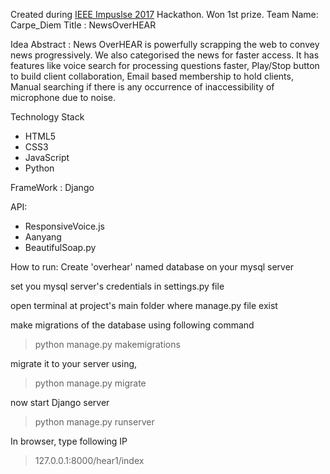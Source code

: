 Created during [IEEE Impuslse 2017](https://ieee-ldce-impulse.hackerearth.com/) Hackathon. Won 1st prize.
Team Name: Carpe_Diem
Title : NewsOverHEAR

Idea Abstract : News OverHEAR is powerfully scrapping the web to convey news progressively. We also categorised the news for faster access. It has features like voice search for processing questions faster, Play/Stop button to build client collaboration, Email based membership to hold clients, Manual searching if there is any occurrence of inaccessibility of microphone due to noise.

Technology Stack
- HTML5
- CSS3
- JavaScript
- Python

FrameWork : Django

API: 
- ResponsiveVoice.js 
- Aanyang 
- BeautifulSoap.py

How to run:
Create 'overhear' named database on your mysql server

set you mysql server's credentials in settings.py file

open terminal at project's main folder where manage.py file exist

make migrations of the database using following command
>python manage.py makemigrations 

migrate it to your server using,
>python manage.py migrate

now start Django server
>python manage.py runserver

In browser, type following IP 
>127.0.0.1:8000/hear1/index
